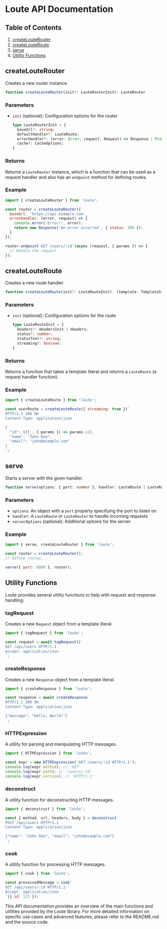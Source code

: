# Loute API Documentation

## Table of Contents

1. [createLouteRouter](#createLouteRouter)
2. [createLouteRoute](#createLouteRoute)
3. [serve](#serve)
4. [Utility Functions](#utility-functions)

## createLouteRouter

Creates a new router instance.

```typescript
function createLouteRouter(init?: LouteRouterInit): LouteRouter
```

### Parameters

- `init` (optional): Configuration options for the router

  ```typescript
  type LouteRouterInit = {
    baseUrl?: string;
    defaultHandler?: LouteRoute;
    errorHandler?: (error: Error, request: Request) => Response | Promise<Response>;
    cache?: CacheOptions;
  }
  ```

### Returns

Returns a `LouteRouter` instance, which is a function that can be used as a request handler and also has an `endpoint` method for defining routes.

### Example

```javascript
import { createLouteRouter } from 'loute';

const router = createLouteRouter({
  baseUrl: 'https://api.example.com',
  errorHandler: (error, request) => {
    console.error('Error:', error);
    return new Response('An error occurred', { status: 500 });
  }
});

router.endpoint`GET /users/:id`(async (request, { params }) => {
  // Handle the request
});
```

## createLouteRoute

Creates a new route handler.

```typescript
function createLouteRoute(init?: LouteRouteInit): (template: TemplateStringsArray, ...substitutions: any[]) => LouteRoute
```

### Parameters

- `init` (optional): Configuration options for the route

  ```typescript
  type LouteRouteInit = {
    headers?: HeadersInit | Headers;
    status?: number;
    statusText?: string;
    streaming?: boolean;
  }
  ```

### Returns

Returns a function that takes a template literal and returns a `LouteRoute` (a request handler function).

### Example

```javascript
import { createLouteRoute } from 'loute';

const userRoute = createLouteRoute({ streaming: true })`
HTTP/1.1 200 OK
Content-Type: application/json

{
  "id": ${(_, { params }) => params.id},
  "name": "John Doe",
  "email": "john@example.com"
}
`;
```

## serve

Starts a server with the given handler.

```typescript
function serve(options: { port: number }, handler: LouteRoute | LouteRouter, serverOptions?: object): void
```

### Parameters

- `options`: An object with a `port` property specifying the port to listen on
- `handler`: A `LouteRoute` or `LouteRouter` to handle incoming requests
- `serverOptions` (optional): Additional options for the server

### Example

```javascript
import { serve, createLouteRouter } from 'loute';

const router = createLouteRouter();
// Define routes...

serve({ port: 8080 }, router);
```

## Utility Functions

Loute provides several utility functions to help with request and response handling:

### tagRequest

Creates a new `Request` object from a template literal.

```javascript
import { tagRequest } from 'loute';

const request = await tagRequest()`
GET /api/users HTTP/1.1
Accept: application/json
`;
```

### createResponse

Creates a new `Response` object from a template literal.

```javascript
import { createResponse } from 'loute';

const response = await createResponse`
HTTP/1.1 200 OK
Content-Type: application/json

{"message": "Hello, World!"}
`;
```

### HTTPExpression

A utility for parsing and manipulating HTTP messages.

```javascript
import { HTTPExpression } from 'loute';

const expr = new HTTPExpression('GET /users/:id HTTP/1.1');
console.log(expr.method); // 'GET'
console.log(expr.path); // '/users/:id'
console.log(expr.version); // 'HTTP/1.1'
```

### deconstruct

A utility function for deconstructing HTTP messages.

```javascript
import { deconstruct } from 'loute';

const { method, url, headers, body } = deconstruct`
POST /api/users HTTP/1.1
Content-Type: application/json

{"name": "John Doe", "email": "john@example.com"}
`;
```

### cook

A utility function for processing HTTP messages.

```javascript
import { cook } from 'loute';

const processedMessage = cook`
GET /api/users/:id HTTP/1.1
Accept: application/json
`({ id: 123 });
```

This API documentation provides an overview of the main functions and utilities provided by the Loute library. For more detailed information on specific use cases and advanced features, please refer to the README.md and the source code.